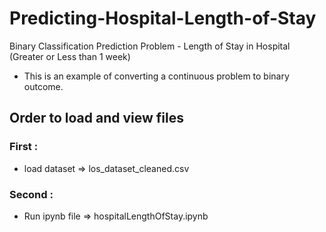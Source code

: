 # Predicting-Hospital-Length-of-Stay
Binary Classification Prediction Problem - Length of Stay in Hospital (Greater or Less than 1 week)
- This is an example of converting a continuous problem to binary outcome.

## Order to load and view files
### First :
- load dataset => los_dataset_cleaned.csv

### Second : 
- Run ipynb file => hospitalLengthOfStay.ipynb
